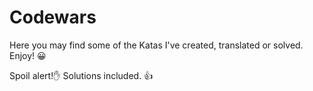 # Codewars

Here you may find some of the Katas I've created, translated or solved. Enjoy! :grinning:

Spoil alert!:raised_hand: Solutions included. :+1:
